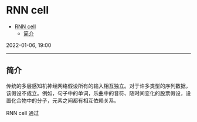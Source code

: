 # RNN cell

- [RNN cell](#rnn-cell)
  - [简介](#简介)

2022-01-06, 19:00
***

## 简介

传统的多层感知机神经网络假设所有的输入相互独立。对于许多类型的序列数据，该假设不成立。例如，句子中的单词，乐曲中的音符、随时间变化的股票假设，设置化合物中的分子，元素之间都有相互依赖关系。

RNN cell 通过